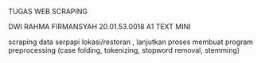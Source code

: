 TUGAS WEB SCRAPING

DWI RAHMA FIRMANSYAH
20.01.53.0018
A1
TEXT MINI

scraping data serpapi lokasi/restoran , lanjutkan proses membuat program preprocessing (case folding, tokenizing, stopword removal, stemming)
